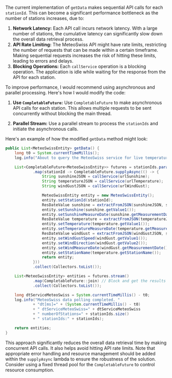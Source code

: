 The current implementation of `getData` makes sequential API calls for each `stationId`. This can become a significant performance bottleneck as the number of stations increases, due to:

1.  **Network Latency:** Each API call incurs network latency.  With a large number of stations, the cumulative latency can significantly slow down the overall data retrieval process.
2.  **API Rate Limiting:** The MeteoSwiss API might have rate limits, restricting the number of requests that can be made within a certain timeframe. Making sequential requests increases the risk of hitting these limits, leading to errors and delays.
3.  **Blocking Operations:** Each `callService` operation is a blocking operation.  The application is idle while waiting for the response from the API for each station.

To improve performance, I would recommend using asynchronous and parallel processing. Here's how I would modify the code:

1.  **Use `CompletableFuture`:**  Use `CompletableFuture` to make asynchronous API calls for each station. This allows multiple requests to be sent concurrently without blocking the main thread.

2.  **Parallel Stream:** Use a parallel stream to process the `stationIds` and initiate the asynchronous calls.

Here's an example of how the modified `getData` method might look:

```java
public List<MeteoSwissEntity> getData() {
    long t0 = System.currentTimeMillis();
    log.info("About to query the MeteoSwiss service for live temperature, sunshine and windgust info.");

    List<CompletableFuture<MeteoSwissEntity>> futures = stationIds.parallelStream()
            .map(stationId -> CompletableFuture.supplyAsync(() -> {
                String sunshineJSON = callService(urlSunshine);
                String temperatureJSON = callService(urlTemperature);
                String windGustJSON = callService(urlWindGust);

                MeteoSwissEntity entity = new MeteoSwissEntity();
                entity.setStationId(stationId);
                ResDateValue sunshine = extractFromJSON(sunshineJSON, stationId, null);
                entity.setSunshine(sunshine.getValue1());
                entity.setSunshineMeasureDate(sunshine.getMeasurementDate());
                ResDateValue temperature = extractFromJSON(temperatureJSON, stationId, null);
                entity.setTemperature(temperature.getValue1());
                entity.setTemperatureMeasureDate(temperature.getMeasurementDate());
                ResDateValue windGust = extractFromJSON(windGustJSON, stationId, "wind_direction");
                entity.setWindGustSpeed(windGust.getValue1());
                entity.setWindDirection(windGust.getValue2());
                entity.setWindMeasureDate(windGust.getMeasurementDate());
                entity.setStationName(temperature.getStationName());
                return entity;
            }))
            .collect(Collectors.toList());

    List<MeteoSwissEntity> entities = futures.stream()
            .map(CompletableFuture::join) // Block and get the results
            .collect(Collectors.toList());

    long dtServiceMeteoSwiss = System.currentTimeMillis() - t0;
    log.info("MeteoSwiss data polling completed. "
            + "dt[ms]=" + (System.currentTimeMillis() - t0)
            + " dtServiceMeteoSwiss=" + dtServiceMeteoSwiss
            + " numberOfStations=" + stationIds.size()
            + " stationIds:" + stationIds);

    return entities;
}
```

This approach significantly reduces the overall data retrieval time by making concurrent API calls.  It also helps avoid hitting API rate limits.  Note that appropriate error handling and resource management should be added within the `supplyAsync` lambda to ensure the robustness of the solution.  Consider using a fixed thread pool for the `CompletableFuture` to control resource consumption.
